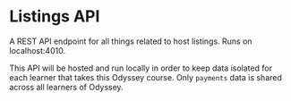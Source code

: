 # Listings API

A REST API endpoint for all things related to host listings. Runs on localhost:4010.

This API will be hosted and run locally in order to keep data isolated for each learner that takes this Odyssey course. Only `payments` data is shared across all learners of Odyssey.